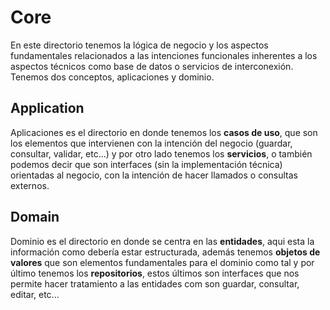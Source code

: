 # Core

En este directorio tenemos la lógica de negocio y los aspectos fundamentales relacionados a las intenciones funcionales inherentes a los aspectos técnicos como base de datos o servicios de interconexión. Tenemos dos conceptos, aplicaciones y dominio.

## Application

Aplicaciones es el directorio en donde tenemos los **casos de uso**, que son los elementos que intervienen con la intención del negocio (guardar, consultar, validar, etc...) y por otro lado tenemos los **servicios**, o también podemos decir que son interfaces (sin la implementación técnica) orientadas al negocio, con la intención de hacer llamados o consultas externos. 

## Domain

Dominio es el directorio en donde se centra en las **entidades**, aqui esta la información como debería estar estructurada, además tenemos **objetos de valores** que son elementos fundamentales para el dominio como tal y por último tenemos los **repositorios**, estos últimos son interfaces que nos permite hacer tratamiento a las entidades com son guardar, consultar, editar, etc... 